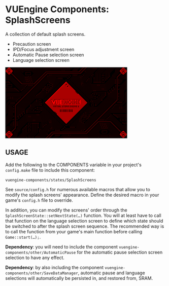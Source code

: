 VUEngine Components: SplashScreens
==================================

A collection of default splash screens.
- Precaution screen
- IPD/Focus adjustment screen
- Automatic Pause selection screen
- Language selection screen

![Preview Image](preview.png)


USAGE
-----

Add the following to the COMPONENTS variable in your project's `config.make` file to include this component:

	vuengine-components/states/SplashScreens

See `source/config.h` for numerous available macros that allow you to modify the splash screens' appearance. Define the desired macro in your game's `config.h` file to override.

In addition, you can modify the screens' order through the `SplashScreenState::setNextState(…)` function. You will at least have to call that function on the language selection screen to define which state should be switched to after the splash screen sequence. The recommended way is to call the function from your game's main function before calling `Game::start(…);`.

**Dependency**: you will need to include the component `vuengine-components/other/AutomaticPause` for the automatic pause selection screen selection to have any effect.

**Dependency**: by also including the component `vuengine-components/other/SaveDataManager`, automatic pause and language selections will automatically be persisted in, and restored from, SRAM.

